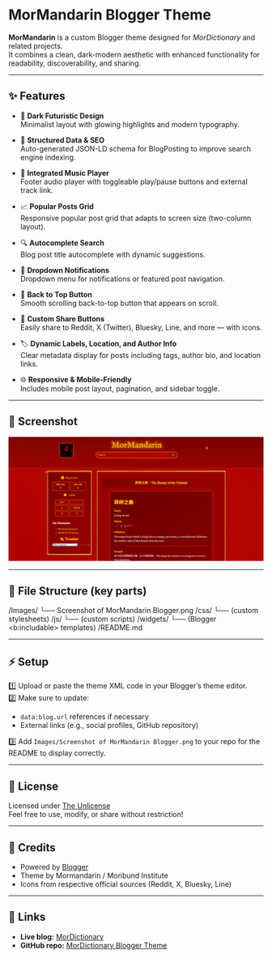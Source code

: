 # MorMandarin Blogger Theme

**MorMandarin** is a custom Blogger theme designed for *MorDictionary* and related projects.  
It combines a clean, dark-modern aesthetic with enhanced functionality for readability, discoverability, and sharing.

---

## ✨ Features

- 📌 **Dark Futuristic Design**  
  Minimalist layout with glowing highlights and modern typography.

- 📝 **Structured Data & SEO**  
  Auto-generated JSON-LD schema for BlogPosting to improve search engine indexing.

- 🎵 **Integrated Music Player**  
  Footer audio player with toggleable play/pause buttons and external track link.

- 📈 **Popular Posts Grid**  
  Responsive popular post grid that adapts to screen size (two-column layout).

- 🔍 **Autocomplete Search**  
  Blog post title autocomplete with dynamic suggestions.

- 🔔 **Dropdown Notifications**  
  Dropdown menu for notifications or featured post navigation.

- 🚀 **Back to Top Button**  
  Smooth scrolling back-to-top button that appears on scroll.

- 🔗 **Custom Share Buttons**  
  Easily share to Reddit, X (Twitter), Bluesky, Line, and more — with icons.

- 🏷 **Dynamic Labels, Location, and Author Info**  
  Clear metadata display for posts including tags, author bio, and location links.

- 🌐 **Responsive & Mobile-Friendly**  
  Includes mobile post layout, pagination, and sidebar toggle.

---

## 📸 Screenshot

![Screenshot of MorMandarin Blogger](Images/Screenshot%20of%20MorMandarin%20Blogger.png)

---

## 📂 File Structure (key parts)

/Images/
└── Screenshot of MorMandarin Blogger.png
/css/
└── (custom stylesheets)
/js/
└── (custom scripts)
/widgets/
└── (Blogger <b:includable> templates)
/README.md


---

## ⚡ Setup

1️⃣ Upload or paste the theme XML code in your Blogger’s theme editor.  
2️⃣ Make sure to update:
- `data:blog.url` references if necessary
- External links (e.g., social profiles, GitHub repository)

3️⃣ Add `Images/Screenshot of MorMandarin Blogger.png` to your repo for the README to display correctly.

---

## 📝 License

Licensed under [The Unlicense](https://opensource.org/licenses/MIT)  
Feel free to use, modify, or share without restriction!

---

## 🌱 Credits

- Powered by [Blogger](https://www.blogger.com)
- Theme by Mormandarin / Moribund Institute  
- Icons from respective official sources (Reddit, X, Bluesky, Line)

---

## 🔗 Links

- **Live blog:** [MorDictionary](https://mordictionary.blogspot.com/)
- **GitHub repo:** [MorDictionary Blogger Theme](https://github.com/MorDictionary/blogger-theme-mor-dictionary)
